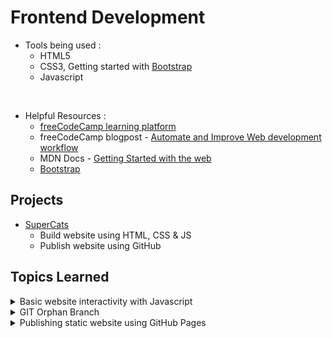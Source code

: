 # Frontend Development
- Tools being used :
    - HTML5
    - CSS3, Getting started with [Bootstrap](/test_html/index.html) 
    - Javascript

</br>

- Helpful Resources :
    - [freeCodeCamp learning platform](https://www.freecodecamp.org/learn) 
    - freeCodeCamp blogpost - [Automate and Improve Web development workflow](https://www.freecodecamp.org/news/how-to-improve-your-web-development-workflow/)
    - MDN Docs - [Getting Started with the web](https://developer.mozilla.org/en-US/docs/Learn/Getting_started_with_the_web/Installing_basic_software)
    - [Bootstrap](https://getbootstrap.com/docs/5.3/getting-started/introduction/) 


## Projects
- [SuperCats](https://github.com/prak112/DevSchool-HTML/tree/supercats)
    - Build website using HTML, CSS & JS
    - Publish website using GitHub


## Topics Learned
<details>
<summary>Basic website interactivity with Javascript</summary>

####  Browser/Web APIs
- They aid in the interaction between HTML conent and CSS styles and collecting, generating/manipulating audio and/or video content.
- Amongst a [different categories of APIs](https://www.educative.io/answers/what-are-browser-apis), following are the ones we used.
#### Document Object Model (DOM) API  
- Builds interaction by addressing specific elements in `index.html` such as,
    - on_click Events for alerts, swapping content
    - Modify headers, paragraphs
#### Web Storage API
- Locally stores the user input on their browser
- Allows access and displaying the content using DOM API
</details>

<details>
<summary>GIT Orphan Branch</summary>

#### What is a Git Orphan branch ?
- A Git branch, in general, is used for developing a feature or resolving a bug, so a project progresses without lag.
- A Git Orphan branch provides the possibility to start from zero, i.e., not share any commit history with either the main branch or any other branches.
- Hence a perfect setup for hosting a static github page!
- Thanks to the [short snippet from DEV Community blog](https://dev.to/mcaci/how-to-create-an-orphan-branch-in-git-35ac)
- They are used for :
    - static websites, 
    - static parts of major project like a thesis,
    - to host an open-source part of a commercial software

#### How to create and handle a Git Orphan branch ?
```bash
    $ git checkout --orphan newbranch  
    :'to create and move to created orphan branch -"newbranch"'
```
    
```bash
    $ git rm director/*  
    :'to remove non-essential directory from "newbranch" including the files'
```

```bash
    : 'different ways to create a file'

    $ touch README.md       : 'only creates a README'
    $ echo newFile.txt      : 'only creates a newFile'
    $ cat > anyFile.txt     : 'creates and can start appending right away'
```

```bash
    :'generally used after git commit'

    $ git fetch origin  
    :'to identify if any changes in upstream(remote branch)'
```

```bash
    $ git diff HEAD @{u} --name-only 	
    :'to check which files will be changed on the next pull'
```

```bash
    $ git pull --rebase newbranch
    :'to fetch changes from remote repo, rebase current branch on top of fetched branch. NOT recommended, Do your research'
```
</details>
    


<details>
<summary>Publishing static website using GitHub Pages</summary>

#### What is a Static website ?
- Websites which are read-only, and the content does not change based on the user activity
- This website is build from pre-built component files (HTML, CSS, JS) stored on a web server, in our case GitHub Pages.
- Check [Hubspot blogpost](https://blog.hubspot.com/website/static-vs-dynamic-website) more info.

#### How to publish a Static website ?
- There are many services [as mentioned](https://developer.mozilla.org/en-US/docs/Learn/Getting_started_with_the_web/Publishing_your_website) in MDN Web Docs
- A free reliable source would be [GitHub Pages](https://docs.github.com/en/pages)
- The process is as simple as hosting a repo and [following the instructions](https://docs.github.com/en/pages/getting-started-with-github-pages/creating-a-github-pages-site) to deploy the website.
- However, there are also certain details, which I learned the hard-way.
1. IF the `index.html` file is accomodated with `styles.css` and `main.js` files, then it is mandatory to add `.nojekyll` file in the same directory as the `index.html`.  This step renders the static website without looking for `_config.yml` to define the Jekyll theme.
2. Filepaths must begin with directory name, NEVER a "/"
3. Keep image formats uniform, i.e., either all images are in `.jpg` or `.png` format, not both.
4. Filepaths inside `.css` file must [begin from the root directory.](https://github.com/prak112/DevSchool-HTML/tree/supercats#overview)


</details>